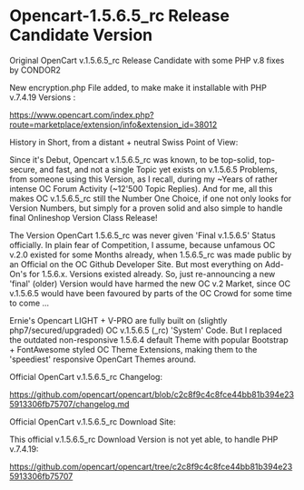 # Opencart-1.5.6.5_rc Release Candidate Version
Original OpenCart v.1.5.6.5_rc Release Candidate with some PHP v.8 fixes by CONDOR2

New encryption.php File added, to make make it installable with PHP v.7.4.19 Versions :

https://www.opencart.com/index.php?route=marketplace/extension/info&extension_id=38012

History in Short, from a distant + neutral Swiss Point of View:

Since it's Debut, Opencart v.1.5.6.5_rc was known, to be top-solid, top-secure, and fast, and not a single Topic yet exists on v.1.5.6.5 Problems, from someone using this Version, as I recall, during my ~Years of rather intense OC Forum Activity (~12'500 Topic Replies). And for me, all this makes OC v.1.5.6.5_rc still the Number One Choice, if one not only looks for Version Numbers, but simply for a proven solid and also simple to handle final Onlineshop Version Class Release!

The Version OpenCart 1.5.6.5_rc was never given 'Final v.1.5.6.5' Status officially. In plain fear of Competition, I assume, because unfamous OC v.2.0 existed for some Months already, when 1.5.6.5_rc was made public by an Official on the OC Github Developer Site. But most everything on Add-On's for 1.5.6.x. Versions existed already. So, just re-announcing a new 'final' (older) Version would have harmed the new OC v.2 Market, since OC v.1.5.6.5 would have been favoured by parts of the OC Crowd for some time to come ...

Ernie's Opencart LIGHT + V-PRO are fully built on (slightly php7/secured/upgraded) OC v.1.5.6.5 (_rc) 'System' Code. But I replaced the outdated non-responsive 1.5.6.4 default Theme with popular Bootstrap + FontAwesome styled OC Theme Extensions, making them to the 'speediest' responsive OpenCart Themes around.

Official OpenCart v.1.5.6.5_rc Changelog:

https://github.com/opencart/opencart/blob/c2c8f9c4c8fce44bb81b394e235913306fb75707/changelog.md

Official OpenCart v.1.5.6.5_rc Download Site:

This official v.1.5.6.5_rc Download Version is not yet able, to handle PHP v.7.4.19:

https://github.com/opencart/opencart/tree/c2c8f9c4c8fce44bb81b394e235913306fb75707

